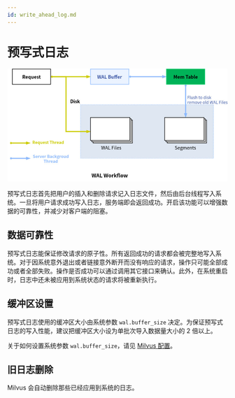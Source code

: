 ```yaml
---
id: write_ahead_log.md
---
```


# 预写式日志

![wal_structure](../../../assets/wal/wal_workflow.jpg)

预写式日志首先把用户的插入和删除请求记入日志文件，然后由后台线程写入系统。一旦将用户请求成功写入日志，服务端即会返回成功。开启该功能可以增强数据的可靠性，并减少对客户端的阻塞。

## 数据可靠性

预写式日志能保证修改请求的原子性。所有返回成功的请求都会被完整地写入系统。对于因系统意外退出或者链接意外断开而没有响应的请求，操作只可能全部成功或者全部失败。操作是否成功可以通过调用其它接口来确认。此外，在系统重启时，日志中还未被应用到系统状态的请求将被重新执行。

## 缓冲区设置

预写式日志使用的缓冲区大小由系统参数 `wal.buffer_size` 决定。为保证预写式日志的写入性能，建议把缓冲区大小设为单批次导入数据量大小的 2 倍以上。

<div class="alert info">
    关于如何设置系统参数 <code>wal.buffer_size</code>，请见 <a href="server_config.md">Milvus 配置</a>。
</div>

## 旧日志删除

Milvus 会自动删除那些已经应用到系统的日志。
